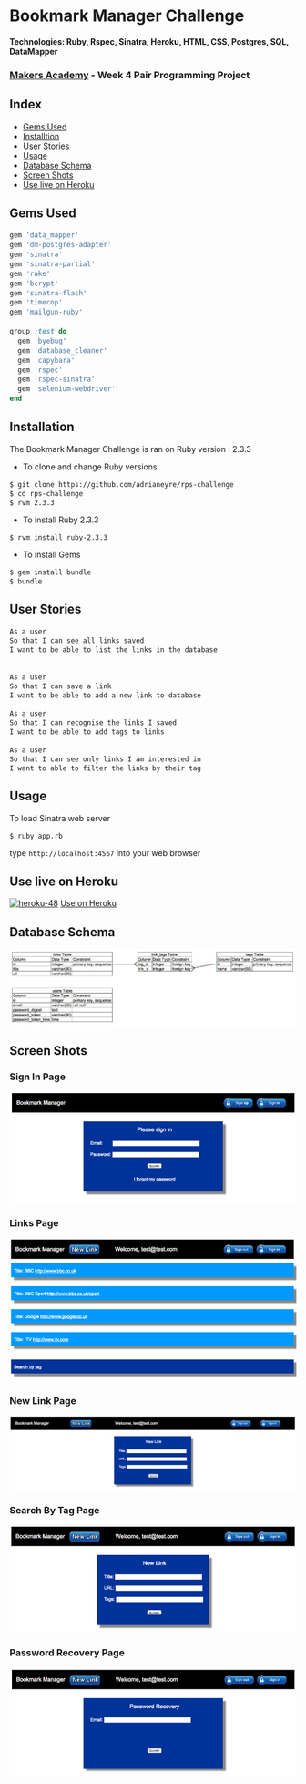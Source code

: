 # Bookmark Manager Challenge
#### Technologies: Ruby, Rspec, Sinatra, Heroku, HTML, CSS, Postgres, SQL, DataMapper
### [Makers Academy](http://www.makersacademy.com) - Week 4 Pair Programming Project

## Index
* [Gems Used](#GEMS)
* [Installtion](#Install)
* [User Stories](#US)
* [Usage](#Usage)
* [Database Schema](#Database)
* [Screen Shots](#Shots)
* [Use live on Heroku](#Heroku)

## <a name="GEMS">Gems Used</a>
```ruby
gem 'data_mapper'
gem 'dm-postgres-adapter'
gem 'sinatra'
gem 'sinatra-partial'
gem 'rake'
gem 'bcrypt'
gem 'sinatra-flash'
gem 'timecop'
gem 'mailgun-ruby'

group :test do
  gem 'byebug'
  gem 'database_cleaner'
  gem 'capybara'
  gem 'rspec'
  gem 'rspec-sinatra'
  gem 'selenium-webdriver'
end
```

## <a name="Install">Installation</a>
The Bookmark Manager Challenge is ran on Ruby version : 2.3.3

* To clone and change Ruby versions
```shell
$ git clone https://github.com/adrianeyre/rps-challenge
$ cd rps-challenge
$ rvm 2.3.3
```
* To install Ruby 2.3.3
```shell
$ rvm install ruby-2.3.3
```
* To install Gems
```shell
$ gem install bundle
$ bundle
```

## <a name="US">User Stories</a>
```
As a user
So that I can see all links saved
I want to be able to list the links in the database


As a user
So that I can save a link
I want to be able to add a new link to database

As a user
So that I can recognise the links I saved
I want to be able to add tags to links

As a user
So that I can see only links I am interested in
I want to able to filter the links by their tag
```

## <a name="Usage">Usage</a>
To load Sinatra web server
```shell
$ ruby app.rb
```
type `http://localhost:4567` into your web browser

## <a name="Heroku">Use live on Heroku</a>

[![heroku-48](https://raw.githubusercontent.com/adrianeyre/codewars/master/Ruby/Authored/heroku.png)](https://adrianeyre-bookmarkmanager.herokuapp.com/) [Use on Heroku](https://adrianeyre-bookmarkmanager.herokuapp.com/)

## <a name="Database">Database Schema</a>
[![Schema](https://raw.githubusercontent.com/adrianeyre/bookmark-manager/master/images/schema.png)](https://raw.githubusercontent.com/adrianeyre/bookmark-manager/master/images/schema.png "Schema")

## <a name="Shots">Screen Shots</a>

### Sign In Page
[![ScreenShot](https://raw.githubusercontent.com/adrianeyre/bookmark-manager/master/images/screenshot1.png)](https://raw.githubusercontent.com/adrianeyre/bookmark-manager/master/images/screenshot1.png "Screen Shot")

### Links Page
[![ScreenShot](https://raw.githubusercontent.com/adrianeyre/bookmark-manager/master/images/screenshot2.png)](https://raw.githubusercontent.com/adrianeyre/bookmark-manager/master/images/screenshot2.png "Screen Shot")

### New Link Page
[![ScreenShot](https://raw.githubusercontent.com/adrianeyre/bookmark-manager/master/images/screenshot3.png)](https://raw.githubusercontent.com/adrianeyre/bookmark-manager/master/images/screenshot3.png "Screen Shot")

### Search By Tag Page
[![ScreenShot](https://raw.githubusercontent.com/adrianeyre/bookmark-manager/master/images/screenshot5.png)](https://raw.githubusercontent.com/adrianeyre/bookmark-manager/master/images/screenshot5.png "Screen Shot")

### Password Recovery Page
[![ScreenShot](https://raw.githubusercontent.com/adrianeyre/bookmark-manager/master/images/screenshot6.png)](https://raw.githubusercontent.com/adrianeyre/bookmark-manager/master/images/screenshot6.png "Screen Shot")
